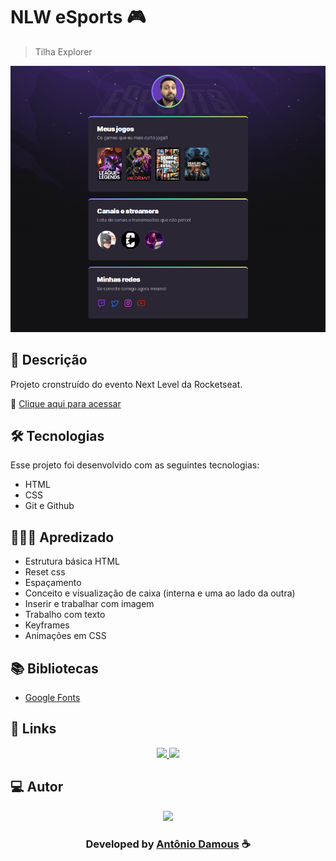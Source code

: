 # NLW eSports 🎮

> Tilha Explorer

![preview](./.github/preview.png)

## 📝 Descrição

Projeto cronstruído do evento Next Level da Rocketseat.

🔗 [Clique aqui para acessar](https://antoniodamous.github.io/nlw-esports-explorer/)

## 🛠 Tecnologias

Esse projeto foi desenvolvido com as seguintes tecnologias:

- HTML
- CSS
- Git e Github

## 🙇🏻‍♂️ Apredizado

- Estrutura básica HTML
- Reset css
- Espaçamento
- Conceito e visualização de caixa (interna e uma ao lado da outra)
- Inserir e trabalhar com imagem
- Trabalho com texto
- Keyframes
- Animações em CSS

## 📚 Bibliotecas

- [Google Fonts](https://fonts.google.com/)

## 🔗 Links

<p align="center">
 
 <a href="https://www.linkedin.com/in/antoniodamous" alt="Linkedin">
  <img src="https://img.shields.io/badge/-Linkedin-0A66C2?style=for-the-badge&logo=Linkedin&logoColor=FFFFFF&link=https://www.linkedin.com/in/antoniodamous"/> 
 </a>
  
 <a href="https://twitter.com/antonio_damous" alt="Twitter">
  <img src="https://img.shields.io/badge/-Twitter-1DA1F2?style=for-the-badge&logo=Twitter&logoColor=FFFFFF&link=https://twitter.com/antoniodamous"/> 
 </a>

 </p>
 
## 💻 Autor<br>

<center>
      <a href="https://github.com/antoniodamous"> <center>
        <img src="https://github.com/antoniodamous.png" width="100px;" />
      </a>

<h3 align="center"> Developed by <a href="https://www.linkedin.com/in/antoniodamous/">Antônio Damous</a> ☕</h3>
